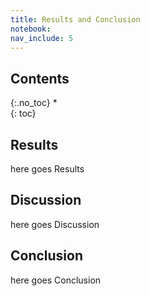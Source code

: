 ```yaml
---
title: Results and Conclusion
notebook: 
nav_include: 5
---
```


## Contents
{:.no_toc}
*  
{: toc}

## Results

here goes Results

## Discussion

here goes Discussion

## Conclusion

here goes Conclusion